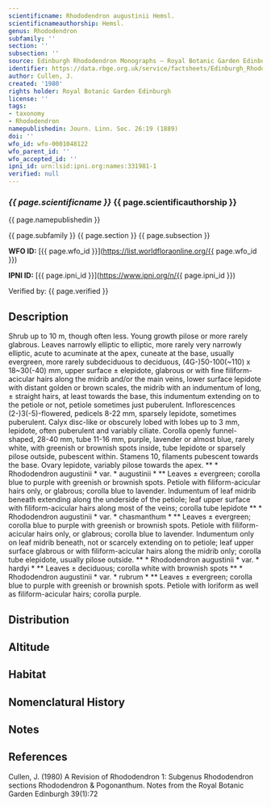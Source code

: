 ```yaml
---
scientificname: Rhododendron augustinii Hemsl.
scientificnameauthorship: Hemsl.
genus: Rhododendron
subfamily: ''
section: ''
subsection: ''
source: Edinburgh Rhododendron Monographs – Royal Botanic Garden Edinburgh
identifier: https://data.rbge.org.uk/service/factsheets/Edinburgh_Rhododendron_Monographs.xhtml
author: Cullen, J.
created: '1980'
rights holder: Royal Botanic Garden Edinburgh
license: ''
tags:
- taxonomy
- Rhododendron
namepublishedin: Journ. Linn. Soc. 26:19 (1889)
doi: ''
wfo_id: wfo-0001048122
wfo_parent_id: ''
wfo_accepted_id: ''
ipni_id: urn:lsid:ipni.org:names:331981-1
verified: null
---
```

### _{{ page.scientificname }}_ {{ page.scientificauthorship }}
 {{ page.namepublishedin }}

{{ page.subfamily }} {{ page.section }} {{ page.subsection }}

**WFO ID:** [{{ page.wfo_id }}](https://list.worldfloraonline.org/{{ page.wfo_id }})

**IPNI ID:** [{{ page.ipni_id }}](https://www.ipni.org/n/{{ page.ipni_id }})

Verified by: {{ page.verified }}



## Description
Shrub up to 10 m, though often less. Young growth pilose or more rarely glabrous. Leaves narrowly elliptic to elliptic, more rarely very narrowly elliptic, acute to acuminate at the apex, cuneate at the base, usually evergreen, more rarely subdeciduous to deciduous, (4G-)50-100(~110) x 18~30(-40) mm, upper surface ± elepidote, glabrous or with fine filiform-acicular hairs along the midrib and/or the main veins, lower surface lepidote with distant golden or brown scales, the midrib with an indumentum of long, ± straight hairs, at least towards the base, this indumentum extending on to the petiole or not, petiole sometimes just puberulent. Inflorescences (2-)3(-5)-flowered, pedicels 8-22 mm, sparsely lepidote, sometimes puberulent. Calyx disc-like or obscurely lobed with lobes up to 3 mm, lepidote, often puberulent and variably ciliate. Corolla openly funnel-shaped, 28-40 mm, tube 11-16 mm, purple, lavender or almost blue, rarely white, with greenish or brownish spots inside, tube lepidote or sparsely pilose outside, pubescent within. Stamens 10, filaments pubescent towards the base. Ovary lepidote, variably pilose towards the apex. ** * Rhododendron augustinii * var. * augustinii * ** Leaves ± evergreen; corolla blue to purple with greenish or brownish spots. Petiole with filiform-acicular hairs only, or glabrous; corolla blue to lavender. Indumentum of leaf midrib beneath extending along the underside of the petiole; leaf upper surface with filiform-acicular hairs along most of the veins; corolla tube lepidote ** * Rhododendron augustinii * var. * chasmanthum * ** Leaves ± evergreen; corolla blue to purple with greenish or brownish spots. Petiole with filiform-acicular hairs only, or glabrous; corolla blue to lavender. Indumentum only on leaf midrib beneath, not or scarcely extending on to petiole; leaf upper surface glabrous or with filiform-acicular hairs along the midrib only; corolla tube elepidote, usually pilose outside. ** * Rhododendron augustinii * var. * hardyi * ** Leaves ± deciduous; corolla white with brownish spots ** * Rhododendron augustinii * var. * rubrum * ** Leaves ± evergreen; corolla blue to purple with greenish or brownish spots. Petiole with loriform as well as filiform-acicular hairs; corolla purple.

## Distribution


## Altitude


## Habitat


## Nomenclatural History

                       
## Notes


## References

Cullen, J. (1980) A Revision of Rhododendron 1: Subgenus Rhododendron sections Rhododendron & Pogonanthum. Notes from the Royal Botanic Garden Edinburgh 39(1):72
